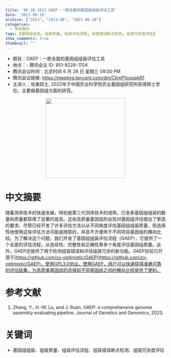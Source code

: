 ```yaml
---
title: '06-28-2023 GAEP：一款全面的基因组组装评估工具'
date: '2023-06-28'
archive: ["2023", "2023-06", "2023-06-28"]
categories:
  - 学术报告
tags: [基因组组装, 组装质量, 组装评估流程, 组装错误断点检测, 组装冗余度评估]
show_comments: true
thumbnail: ""
---
```


- 题目：GAEP：一款全面的基因组组装评估工具
- 地点：- 腾讯会议 ID: 851-8228-1704
- 腾讯会议时间：北京时间 6 月 28 日 星期三 08:00 PM
- 腾讯会议链接: https://meeting.tencent.com/dm/CkmP1ocpqAR1
- 主讲人：张勇硕士, 2022年于中国农业科学院农业基因组研究所获得硕士学位，主要做基因组方面的研究。

<div align="center">
<img src="https://github.com/cgmonline/cgmonline/blob/master/image/2023-06-28_ZY.jepg?raw=true" height=250>
</div>

# 中文摘要
随着测序技术的快速发展，特别是第三代测序技术的成熟，已发表基因组组装的数量和质量都获得了显著的提高。这些高质量基因组的出现对基因组评估提出了更高的要求。尽管已经开发了许多评估方法以从不同角度评估基因组组装质量，但选择性地使用这些评估方法可能是随意的，并且不方便用于不同项目基因组的横向比较。为了解决这个问题，我们开发了基因组组装评估流程（GAEP），它提供了一个全面的评估流程，从连续性、完整性和正确性等多个角度评估基因组质量。此外，GAEP还提供了用于检测组装错误和评估组装冗余的新功能。GAEP目前已开源于[https://github.com/zy-optimistic/GAEP](https://github.com/zy-optimistic/GAEP)，使用GPL3.0协议。使用GAEP，用户可以快速获得准确可靠的评估结果，为高质量基因组的选择和不同基因组之间的横向比较提供了便利。

# 参考文献
1. Zhang, Y., H.-W. Lu, and J. Ruan, GAEP: a comprehensive genome assembly evaluating pipeline. Journal of Genetics and Genomics, 2023.

# 关键词
- 基因组组装、组装质量、组装评估流程、组装错误断点检测、组装冗余度评估

